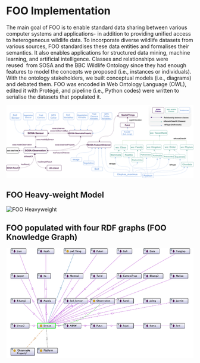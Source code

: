 # FOO Implementation 


The main goal of FOO is to enable standard data sharing between various computer systems and applications- in addition to providing unified access to heterogeneous wildlife data. To incorporate diverse wildlife datasets from various sources, FOO standardises these data entities and formalises their semantics. 
It also enables applications for structured data mining, machine learning, and artificial intelligence.
Classes and relationships were reused  from SOSA and the BBC Wildlife Ontology since they had enough features to model the concepts we proposed (i.e., instances or individuals).
With the ontology stakeholders, we built conceptual models (i.e., diagrams) and debated them. 
FOO was encoded in Web Ontology Language (OWL), edited it with Protégé, 
and pipeline (i.e., Python codes) were written to serialise the datasets that populated it.

![FOO Conceptual Model](/img/FOOBook.png)


## FOO Heavy-weight Model
![FOO Heavyweight](/img/fooheavy.png)

## FOO populated with four RDF graphs (FOO Knowledge Graph) 
![FOO knowledge Graph](/img/sensor.png)
